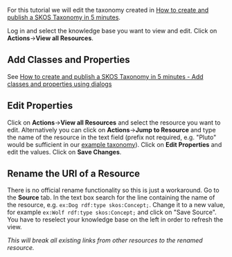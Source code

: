 For this tutorial we will edit the taxonomy created in [How to create and publish a SKOS Taxonomy in 5 minutes](How-to-create-and-publish-a-SKOS-Taxonomy-in-5-minutes).

Log in and select the knowledge base you want to view and edit. Click on **Actions**->**View all Resources**.

## Add Classes and Properties
See [How to create and publish a SKOS Taxonomy in 5 minutes - Add classes and properties using dialogs](How-to-create-and-publish-a-SKOS-Taxonomy-in-5-minutes#dialog)

## Edit Properties
Click on **Actions**->**View all Resources** and select the resource you want to edit. Alternatively you can click on **Actions**->**Jump to Resource** and type the name of the resource in the text field (prefix not required, e.g. "Pluto" would be sufficient in our [example taxonomy](How-to-create-and-publish-a-SKOS-Taxonomy-in-5-minutes#taxonomy)). Click on **Edit Properties** and edit the values. Click on **Save Changes**.

## Rename the URI of a Resource
There is no official rename functionality so this is just a workaround.
Go to the **Source** tab. In the text box search for the line containing the name of the resource, e.g. `ex:Dog rdf:type skos:Concept;`. Change it to a new value, for example `ex:Wolf rdf:type skos:Concept;` and click on "Save Source". You have to reselect your knowledge base on the left in order to refresh the view.

*This will break all existing links from other resources to the renamed resource.*

